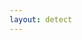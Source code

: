 ```yaml
---
layout: detect
---
```


<!-- 브라우저 언어체크  -->
<script type="text/javascript">
    var userLang = navigator.language || navigator.userLanguage; 
    // var res = userLang.split("-"); 
    // window.location.href += res[1].toLowerCase();
    
    $.getJSON("http://ipinfo.io",function(data){
        ip = data.ip;
        hostname = data.hostname;
        city = data.city;
        country = data.country;
        loc = data.loc;
        org = data.org;

        window.location.href += country.toLowerCase();
    });

</script>